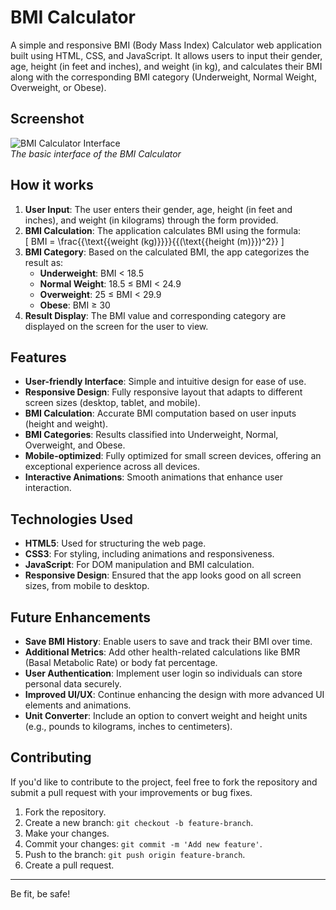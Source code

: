 # BMI Calculator

A simple and responsive BMI (Body Mass Index) Calculator web application built using HTML, CSS, and JavaScript. It allows users to input their gender, age, height (in feet and inches), and weight (in kg), and calculates their BMI along with the corresponding BMI category (Underweight, Normal Weight, Overweight, or Obese).

## Screenshot
![BMI Calculator Interface](screenshot.png)  
*The basic interface of the BMI Calculator*

## How it works
1. **User Input**: The user enters their gender, age, height (in feet and inches), and weight (in kilograms) through the form provided.
2. **BMI Calculation**: The application calculates BMI using the formula:  
   \[
   BMI = \frac{{\text{{weight (kg)}}}}{{(\text{{height (m)}})^2}}
   \]
3. **BMI Category**: Based on the calculated BMI, the app categorizes the result as:
   - **Underweight**: BMI < 18.5
   - **Normal Weight**: 18.5 ≤ BMI < 24.9
   - **Overweight**: 25 ≤ BMI < 29.9
   - **Obese**: BMI ≥ 30
4. **Result Display**: The BMI value and corresponding category are displayed on the screen for the user to view.

## Features
- **User-friendly Interface**: Simple and intuitive design for ease of use.
- **Responsive Design**: Fully responsive layout that adapts to different screen sizes (desktop, tablet, and mobile).
- **BMI Calculation**: Accurate BMI computation based on user inputs (height and weight).
- **BMI Categories**: Results classified into Underweight, Normal, Overweight, and Obese.
- **Mobile-optimized**: Fully optimized for small screen devices, offering an exceptional experience across all devices.
- **Interactive Animations**: Smooth animations that enhance user interaction.

## Technologies Used
- **HTML5**: Used for structuring the web page.
- **CSS3**: For styling, including animations and responsiveness.
- **JavaScript**: For DOM manipulation and BMI calculation.
- **Responsive Design**: Ensured that the app looks good on all screen sizes, from mobile to desktop.

## Future Enhancements
- **Save BMI History**: Enable users to save and track their BMI over time.
- **Additional Metrics**: Add other health-related calculations like BMR (Basal Metabolic Rate) or body fat percentage.
- **User Authentication**: Implement user login so individuals can store personal data securely.
- **Improved UI/UX**: Continue enhancing the design with more advanced UI elements and animations.
- **Unit Converter**: Include an option to convert weight and height units (e.g., pounds to kilograms, inches to centimeters).

## Contributing
If you'd like to contribute to the project, feel free to fork the repository and submit a pull request with your improvements or bug fixes.

1. Fork the repository.
2. Create a new branch: `git checkout -b feature-branch`.
3. Make your changes.
4. Commit your changes: `git commit -m 'Add new feature'`.
5. Push to the branch: `git push origin feature-branch`.
6. Create a pull request.
---
Be fit, be safe!